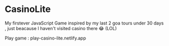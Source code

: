 # CasinoLite

My firstever JavaScript Game inspired by my last 2 goa tours under 30 days , just beacause I haven't visited casino there 😂 (LOL)

Play game : play-casino-lite.netlify.app
